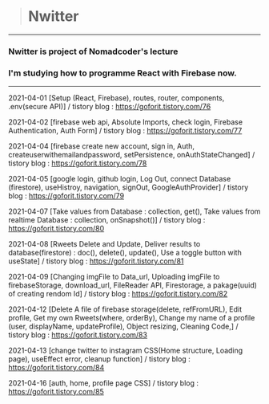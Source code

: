 > # Nwitter

---

### Nwitter is project of Nomadcoder's lecture

### I'm studying how to programme React with Firebase now.

---

2021-04-01 [Setup (React, Firebase), routes, router, components, .env(secure API)] / tistory blog : https://goforit.tistory.com/76

2021-04-02 [firebase web api, Absolute Imports, check login, Firebase Authentication, Auth Form] / tistory blog : https://goforit.tistory.com/77

2021-04-04 [firebase create new account, sign in, Auth, createuserwithemailandpassword, setPersistence, onAuthStateChanged] / tistory blog : https://goforit.tistory.com/78

2021-04-05 [google login, github login, Log Out, connect Database (firestore), useHistroy, navigation, signOut, GoogleAuthProvider] / tistory blog : https://goforit.tistory.com/79

2021-04-07 [Take values from Database : collection, get(), Take values from realtime Database : collection, onSnapshot()] / tistory blog : https://goforit.tistory.com/80

2021-04-08 [Rweets Delete and Update, Deliver results to database(firestore) : doc(), delete(), update(), Use a toggle button with useState] / tistory blog : https://goforit.tistory.com/81

2021-04-09 [Changing imgFile to Data_url, Uploading imgFile to firebaseStorage, download_url, FileReader API, Firestorage, a pakage(uuid) of creating rendom Id] / tistory blog : https://goforit.tistory.com/82

2021-04-12 [Delete A file of firebase storage(delete, refFromURL), Edit profile, Get my own Rweets(where, orderBy), Change my name of a profile (user, displayName, updateProfile), Object resizing, Cleaning Code,] / tistory blog : https://goforit.tistory.com/83

2021-04-13 [change twitter to instagram CSS(Home structure, Loading page), useEffect error, cleanup function] / tistory blog : https://goforit.tistory.com/84

2021-04-16 [auth, home, profile page CSS] / tistory blog : https://goforit.tistory.com/85
